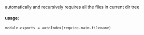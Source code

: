 
automatically and recursively requires all the files in current dir tree 

#### usage:

```
module.exports = autoIndex(require.main.filename)
```
